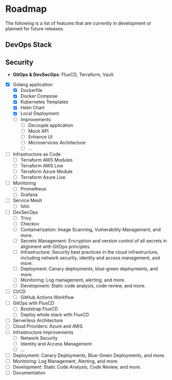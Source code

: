 # Roadmap

The following is a list of features that are currently in development or planned for future releases.

## DevOps Stack

## Security

- **GitOps & DevSecOps**: FluxCD, Terraform, Vault

- [x] Golang application
  - [x] Dockerfile
  - [x] Docker Compose
  - [x] Kubernetes Templates
  - [x] Helm Chart
  - [x] Local Deployment
  - [ ] Improvements
    - [ ] Decouple application
    - [ ] Mock API
    - [ ] Enhance UI
    - [ ] Microservices Architecture    
    - [ ] ...
- [ ] Infrastructure as Code
  - [ ] Terraform AWS Modules
  - [ ] Terraform AWS Live
  - [ ] Terraform Azure Module
  - [ ] Terraform Azure Live
- [ ] Monitoring
  - [ ] Prometheus
  - [ ] Grafana
- [ ] Service Mesh
  - [ ] Istio
- [ ] DevSecOps
  - [ ] Trivy
  - [ ] Checkov
  - [ ] Containerization: Image Scanning, Vulnerability Management, and more.
  - [ ] Secrets Management: Encryption and version control of all secrets in alignment with GitOps principles.
  - [ ] Infrastructure: Security best practices in the cloud infrastructure, including network security, identity and access management, and more.
  - [ ] Deployment: Canary deployments, blue-green deployments, and more.
  - [ ] Monitoring: Log management, alerting, and more.
  - [ ] Development: Static code analysis, code review, and more.
- [ ] CI/CD
  - [ ] GitHub Actions Workflow
- [ ] GitOps with FluxCD
  - [ ] Bootstrap FluxCD
  - [ ] Deploy whole stack with FluxCD
- [ ] Serverless Architecture
- [ ] Cloud Providers: Azure and AWS
- [ ] Infrastructure Improvements
  - [ ] Network Security
  - [ ] Identity and Access Management
  - [ ] ...
- [ ] Deployment: Canary Deployments, Blue-Green Deployments, and more.
- [ ] Monitoring: Log Management, Alerting, and more.
- [ ] Development: Static Code Analysis, Code Review, and more.
- [ ] Documentation